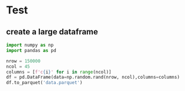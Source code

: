 # Test

## create a large dataframe
```py
import numpy as np
import pandas as pd

nrow = 150000
ncol = 45
columns = [f'c{i}' for i in range(ncol)]
df = pd.DataFrame(data=np.random.rand(nrow, ncol),columns=columns)
df.to_parquet('data.parquet')
```
